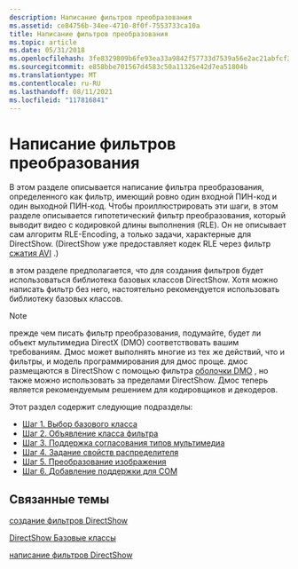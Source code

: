 ```yaml
---
description: Написание фильтров преобразования
ms.assetid: ce84756b-34ee-4710-8f0f-7553733ca10a
title: Написание фильтров преобразования
ms.topic: article
ms.date: 05/31/2018
ms.openlocfilehash: 3fe8329809b6fe93ea33a9842f57733d7539a56e2ac21abfcf304d2ed780e6d2
ms.sourcegitcommit: e858bbe701567d4583c50a11326e42d7ea51804b
ms.translationtype: MT
ms.contentlocale: ru-RU
ms.lasthandoff: 08/11/2021
ms.locfileid: "117816841"
---
```

# <a name="writing-transform-filters"></a>Написание фильтров преобразования

В этом разделе описывается написание фильтра преобразования, определенного как фильтр, имеющий ровно один входной ПИН-код и один выходной ПИН-код. Чтобы проиллюстрировать эти шаги, в этом разделе описывается гипотетический фильтр преобразования, который выводит видео с кодировкой длины выполнения (RLE). Он не описывает сам алгоритм RLE-Encoding, а только задачи, характерные для DirectShow. (DirectShow уже предоставляет кодек RLE через фильтр [сжатия AVI](avi-compressor-filter.md) .)

в этом разделе предполагается, что для создания фильтров будет использоваться библиотека базовых классов DirectShow. Хотя можно написать фильтр без него, настоятельно рекомендуется использовать библиотеку базовых классов.

> [!Note]  
> прежде чем писать фильтр преобразования, подумайте, будет ли объект мультимедиа DirectX (DMO) соответствовать вашим требованиям. Дмос может выполнять многие из тех же действий, что и фильтры, и модель программирования для дмос проще. дмос размещаются в DirectShow с помощью фильтра [оболочки DMO](dmo-wrapper-filter.md) , но также можно использовать за пределами DirectShow. Дмос теперь является рекомендуемым решением для кодировщиков и декодеров.

 

Этот раздел содержит следующие подразделы:

-   [Шаг 1. Выбор базового класса](step-1--choose-a-base-class.md)
-   [Шаг 2. Объявление класса фильтра](step-2--declare-the-filter-class.md)
-   [Шаг 3. Поддержка согласования типов мультимедиа](step-3--support-media-type-negotiation.md)
-   [Шаг 4. Задание свойств распределителя](step-4--set-allocator-properties.md)
-   [Шаг 5. Преобразование изображения](step-5--transform-the-image.md)
-   [Шаг 6. Добавление поддержки для COM](step-6--add-support-for-com.md)

## <a name="related-topics"></a>Связанные темы

<dl> <dt>

[создание фильтров DirectShow](building-directshow-filters.md)
</dt> <dt>

[DirectShow Базовые классы](directshow-base-classes.md)
</dt> <dt>

[написание фильтров DirectShow](writing-directshow-filters.md)
</dt> </dl>

 

 



